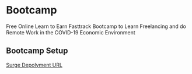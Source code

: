 # Bootcamp
 Free Online Learn to Earn Fasttrack Bootcamp to Learn Freelancing and do Remote Work in the COVID-19 Economic Environment</br>
 ## **Bootcamp Setup**  
 [Surge Depolyment URL](http://bootcamp_setup_hasnainali.surge.sh)
